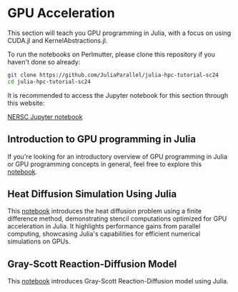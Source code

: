 # GPU Acceleration

This section will teach you GPU programming in Julia, with a focus on using CUDA.jl and KernelAbstractions.jl.

To run the notebooks on Perlmutter, please clone this repository if you haven't done so already:

```sh
git clone https://github.com/JuliaParallel/julia-hpc-tutorial-sc24
cd julia-hpc-tutorial-sc24
```

It is recommended to access the Jupyter notebook for this section through this website:   

[NERSC Jupyter notebook](https://jupyter.nersc.gov/)

## Introduction to GPU programming in Julia

If you're looking for an introductory overview of GPU programming in Julia or GPU programming concepts in general, feel free to explore this [notebook](https://github.com/JuliaParallel/julia-hpc-tutorial-sc24/blob/main/parts/gpu/gpu_introduction.ipynb).

## Heat Diffusion Simulation Using Julia

This [notebook](https://github.com/JuliaParallel/julia-hpc-tutorial-sc24/blob/main/parts/gpu/Heat_Diffusion.ipynb) introduces the heat diffusion problem using a finite difference method, demonstrating stencil computations optimized for GPU acceleration in Julia. It highlights performance gains from parallel computing, showcasing Julia's capabilities for efficient numerical simulations on GPUs.

##  Gray-Scott Reaction-Diffusion Model
This [notebook](https://github.com/JuliaParallel/julia-hpc-tutorial-sc24/blob/main/parts/gpu/stencil.ipynb) introduces Gray-Scott Reaction-Diffusion model using Julia. 
 
